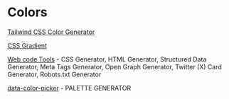 # Colors

[Tailwind CSS Color Generator](https://uicolors.app/create)

[CSS Gradient](https://cssgradient.io/)

[Web code Tools](https://webcode.tools/) - CSS Generator, HTML Generator, Structured Data Generator, Meta Tags Generator, Open Graph Generator, Twitter (X) Card Generator, Robots.txt Generator

[data-color-picker](https://www.learnui.design/tools/data-color-picker.html) - PALETTE GENERATOR

